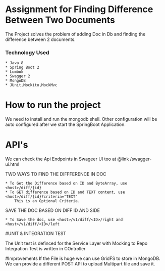 # Assignment for Finding Difference Between Two Documents
The Project solves the problem of adding Doc in Db and finding the difference between 2 documents. 

### Technology Used
	* Java 8
	* Spring Boot 2
	* Lombok
	* Swagger 2
	* MongoDB
	* JUnit,Mockito,MockMvc
	
# How to run the project

We need to install and run the mongodb shell. Other configuration will be auto configured after we start the SpringBoot Application.

# API's

We can check the Api Endpoints in Swageer UI too at @link <host>/swagger-ui.html

TWO WAYS TO FIND THE DIFFFERENCE IN DOC
 
	* To Get the Difference based on ID and ByteArray, use  <host>/diff/{id}
	* To GET difference based on ID and TEXT content, use <host>/diff/{id}?criteria="TEXT"
		This is an Optional Criteria.

SAVE THE DOC BASED ON DIFF ID AND SIDE

	* To Save the doc, use <host>/v1/diff/<ID>/right and <host>/v1/diff/<ID>/left

#UNIT & INTEGRATION TEST

The Unit test is definced for the Service Layer with Mocking to Repo
Integration Test is written in COntroller

#Improvements
If the File is huge we can use GridFS to store in MongoDB.
We can provide a different POST API to upload Multipart file and save it.

